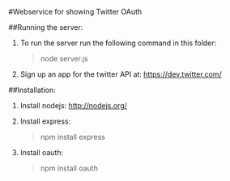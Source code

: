 #Webservice for showing Twitter OAuth

##Running the server:

1. To run the server run the following command in this folder:

	> node server.js

2. Sign up an app for the twitter API at: https://dev.twitter.com/


##Installation:

1. Install nodejs: http://nodejs.org/

2. Install express:

	> npm install express

3. Install oauth:

	> npm install oauth